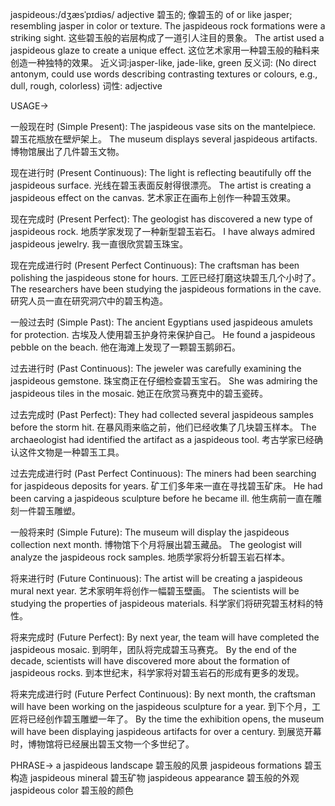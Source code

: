 jaspideous:/dʒæsˈpɪdiəs/
adjective
碧玉的; 像碧玉的
of or like jasper; resembling jasper in color or texture.
The jaspideous rock formations were a striking sight. 这些碧玉般的岩层构成了一道引人注目的景象。
The artist used a jaspideous glaze to create a unique effect.  这位艺术家用一种碧玉般的釉料来创造一种独特的效果。
近义词:jasper-like, jade-like, green
反义词: (No direct antonym, could use words describing contrasting textures or colours, e.g., dull, rough, colorless)
词性: adjective


USAGE->

一般现在时 (Simple Present):
The jaspideous vase sits on the mantelpiece.  碧玉花瓶放在壁炉架上。
The museum displays several jaspideous artifacts.  博物馆展出了几件碧玉文物。

现在进行时 (Present Continuous):
The light is reflecting beautifully off the jaspideous surface. 光线在碧玉表面反射得很漂亮。
The artist is creating a jaspideous effect on the canvas. 艺术家正在画布上创作一种碧玉效果。

现在完成时 (Present Perfect):
The geologist has discovered a new type of jaspideous rock. 地质学家发现了一种新型碧玉岩石。
I have always admired jaspideous jewelry. 我一直很欣赏碧玉珠宝。


现在完成进行时 (Present Perfect Continuous):
The craftsman has been polishing the jaspideous stone for hours. 工匠已经打磨这块碧玉几个小时了。
The researchers have been studying the jaspideous formations in the cave. 研究人员一直在研究洞穴中的碧玉构造。


一般过去时 (Simple Past):
The ancient Egyptians used jaspideous amulets for protection. 古埃及人使用碧玉护身符来保护自己。
He found a jaspideous pebble on the beach. 他在海滩上发现了一颗碧玉鹅卵石。


过去进行时 (Past Continuous):
The jeweler was carefully examining the jaspideous gemstone. 珠宝商正在仔细检查碧玉宝石。
She was admiring the jaspideous tiles in the mosaic. 她正在欣赏马赛克中的碧玉瓷砖。


过去完成时 (Past Perfect):
They had collected several jaspideous samples before the storm hit. 在暴风雨来临之前，他们已经收集了几块碧玉样本。
The archaeologist had identified the artifact as a jaspideous tool. 考古学家已经确认这件文物是一种碧玉工具。


过去完成进行时 (Past Perfect Continuous):
The miners had been searching for jaspideous deposits for years. 矿工们多年来一直在寻找碧玉矿床。
He had been carving a jaspideous sculpture before he became ill. 他生病前一直在雕刻一件碧玉雕塑。


一般将来时 (Simple Future):
The museum will display the jaspideous collection next month. 博物馆下个月将展出碧玉藏品。
The geologist will analyze the jaspideous rock samples. 地质学家将分析碧玉岩石样本。



将来进行时 (Future Continuous):
The artist will be creating a jaspideous mural next year. 艺术家明年将创作一幅碧玉壁画。
The scientists will be studying the properties of jaspideous materials. 科学家们将研究碧玉材料的特性。


将来完成时 (Future Perfect):
By next year, the team will have completed the jaspideous mosaic. 到明年，团队将完成碧玉马赛克。
By the end of the decade, scientists will have discovered more about the formation of jaspideous rocks. 到本世纪末，科学家将对碧玉岩石的形成有更多的发现。


将来完成进行时 (Future Perfect Continuous):
By next month, the craftsman will have been working on the jaspideous sculpture for a year. 到下个月，工匠将已经创作碧玉雕塑一年了。
By the time the exhibition opens, the museum will have been displaying jaspideous artifacts for over a century. 到展览开幕时，博物馆将已经展出碧玉文物一个多世纪了。



PHRASE->
a jaspideous landscape  碧玉般的风景
jaspideous formations  碧玉构造
jaspideous mineral  碧玉矿物
jaspideous appearance  碧玉般的外观
jaspideous color  碧玉般的颜色

